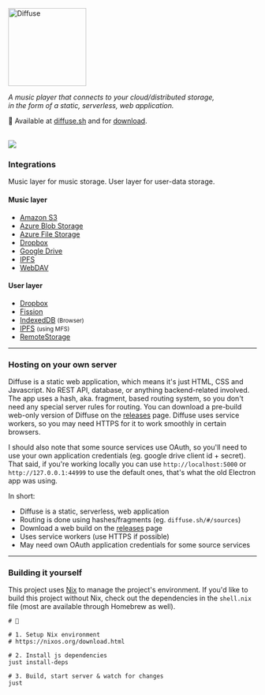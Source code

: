 <img src="https://diffuse.sh/images/diffuse-dark.svg" alt="Diffuse" width="158" />

_A music player that connects to your cloud/distributed storage,  
in the form of a static, serverless, web application._

📍 Available at [diffuse.sh](https://diffuse.sh/) and for [download](https://github.com/icidasset/diffuse/releases).

<br />
<img src="https://icidasset-public.s3.amazonaws.com/diffuse-v3.jpg" />



### Integrations

Music layer for music storage.
User layer for user-data storage.  

#### Music layer

- [Amazon S3](https://aws.amazon.com/s3/)
- [Azure Blob Storage](https://azure.microsoft.com/en-us/services/storage/blobs/)
- [Azure File Storage](https://azure.microsoft.com/en-us/services/storage/files/)
- [Dropbox](https://dropbox.com/)
- [Google Drive](https://drive.google.com/)
- [IPFS](https://ipfs.io/)
- [WebDAV](https://en.wikipedia.org/wiki/WebDAV)

#### User layer

- [Dropbox](https://www.dropbox.com/)
- [Fission](https://fission.codes/)
- [IndexedDB](https://developer.mozilla.org/en-US/docs/Web/API/IndexedDB_API) <small>(Browser)</small>
- [IPFS](https://ipfs.io/) <small>(using MFS)</small>
- [RemoteStorage](https://remotestorage.io/)



---



### Hosting on your own server

Diffuse is a static web application, which means it's just HTML, CSS and Javascript. No REST API, database, or anything backend-related involved. The app uses a hash, aka. fragment, based routing system, so you don't need any special server rules for routing. You can download a pre-build web-only version of Diffuse on the [releases](https://github.com/icidasset/diffuse/releases) page. Diffuse uses service workers, so you may need HTTPS for it to work smoothly in certain browsers.

I should also note that some source services use OAuth, so you'll need to use your own application credentials (eg. google drive client id + secret). That said, if you're working locally you can use `http://localhost:5000` or `http://127.0.0.1:44999` to use the default ones, that's what the old Electron app was using.

In short:
- Diffuse is a static, serverless, web application
- Routing is done using hashes/fragments (eg. `diffuse.sh/#/sources`)
- Download a web build on the [releases](https://github.com/icidasset/diffuse/releases) page
- Uses service workers (use HTTPS if possible)
- May need own OAuth application credentials for some source services



---



### Building it yourself

This project uses [Nix](https://nixos.org/features.html) to manage the project's environment. If you'd like to build this project without Nix, check out the dependencies in the `shell.nix` file (most are available through Homebrew as well).


```shell
# 🍱

# 1. Setup Nix environment
# https://nixos.org/download.html

# 2. Install js dependencies
just install-deps

# 3. Build, start server & watch for changes
just
```
